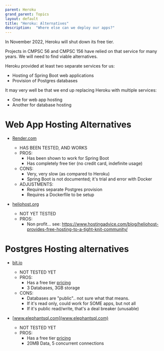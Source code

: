 ```yaml
---
parent: Heroku
grand_parent: Topics
layout: default
title: "Heroku: Alternatives"
description:  "Where else can we deploy our apps?"
---
```


In November 2022, Heroku will shut down its free tier.  

Projects in CMPSC 56 and CMPSC 156 have relied on that service for many years.  We will need to find viable alternatives.

Heroku provided at least two separate services for us:

* Hosting of Spring Boot web applications
* Provision of Postgres databases

It may very well be that we end up replacing Heroku with multiple services: 
* One for web app hosting
* Another for database hosting

# Web App Hosting Alternatives

* [Render.com](https://render.com)
  - HAS BEEN TESTED, AND WORKS
  - PROS: 
    - Has been shown to work for Spring Boot
    - Has completely free tier (no credit card, indefinite usage)
  - CONS:
    - Very, very slow (as compared to Heroku)
    - Spring Boot is not documented; it's trial and error with Docker
  - ADJUSTMENTS:
    - Requires separate Postgres provision
    - Requires a Dockerfile to be setup
  
* [heliohost.org](https://heliohost.org/)
  - NOT YET TESTED
  - PROS:
    - Non profit... see: <https://www.hostingadvice.com/blog/heliohost-provides-free-hosting-to-a-tight-knit-community/>
    
  
# Postgres Hosting alternatives
  
* [bit.io](https://bit.io/)
  - NOT TESTED YET
  - PROS: 
    - Has a free tier [pricing](https://bit.io/pricing)
    - 3 Databases, 3GB storage
  - CONS:
    - Databases are "public".. not sure what that means.
    - If it's read only, could work for SOME apps, but not all
    - If it's public read/write, that's a deal breaker (unusable)

    
* [www.elephantsql.com](www.elephantsql.com)
  - NOT TESTED YET
  - PROS: 
    - Has a free tier [pricing](https://www.elephantsql.com/plans.html)
    - 20MB Data, 5 concurrent connections

  
